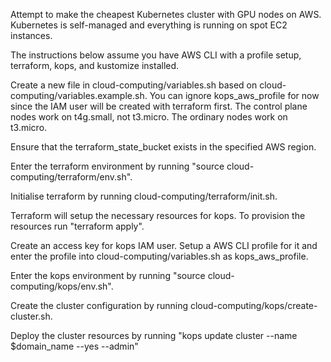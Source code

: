 Attempt to make the cheapest Kubernetes cluster with GPU nodes on AWS. Kubernetes is self-managed and everything is running on spot EC2 instances.

The instructions below assume you have AWS CLI with a profile setup, terraform, kops, and kustomize installed.

Create a new file in cloud-computing/variables.sh based on cloud-computing/variables.example.sh. You can ignore kops_aws_profile for now since the IAM user will be created with terraform first. The control plane nodes work on t4g.small, not t3.micro. The ordinary nodes work on t3.micro.

Ensure that the terraform_state_bucket exists in the specified AWS region.

Enter the terraform environment by running "source cloud-computing/terraform/env.sh".

Initialise terraform by running cloud-computing/terraform/init.sh.

Terraform will setup the necessary resources for kops. To provision the resources run "terraform apply".

Create an access key for kops IAM user. Setup a AWS CLI profile for it and enter the profile into cloud-computing/variables.sh as kops_aws_profile.

Enter the kops environment by running "source cloud-computing/kops/env.sh".

Create the cluster configuration by running cloud-computing/kops/create-cluster.sh.

Deploy the cluster resources by running "kops update cluster --name $domain_name --yes --admin"
